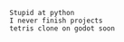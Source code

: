```
Stupid at python
I never finish projects
tetris clone on godot soon
```
<!---
abuginpython/abuginpython is a ✨ special ✨ repository because its `README.md` (this file) appears on your GitHub profile.
You can click the Preview link to take a look at your changes.
--->
